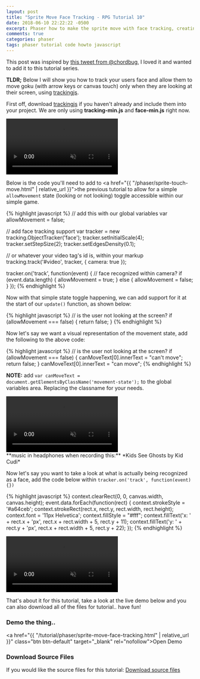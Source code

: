 ```yaml
---
layout: post
title: "Sprite Move Face Tracking - RPG Tutorial 10"
date: 2018-06-10 22:22:22 -0500
excerpt: Phaser how to make the sprite move with face tracking, creating a RPG Tutorial 10
comments: true
categories: phaser
tags: phaser tutorial code howto javascript
---
```


This post was inspired by [this tweet from @chordbug](https://twitter.com/chordbug/status/1005701513719754752), I loved it and wanted to add it to this tutorial series.

**TLDR;** Below I will show you how to track your users face and allow them to move goku (with arrow keys or canvas touch) only when they are looking at their screen, using [trackingjs](https://trackingjs.com/).

First off, download [trackingjs](https://trackingjs.com/) if you haven't already and include them into your project. We are only using **tracking-min.js** and **face-min.js** right now.

<div class="video-wrapper">
  <video class="video" autoplay loop muted playsinline>
    <source src="/assets/videos/phaser/face-tracking/goku-moves.mp4" type="video/mp4">
  </video>
</div>

Below is the code you'll need to add to <a href="{{ "/phaser/sprite-touch-move.html" | relative_url }}">the previous tutorial</a> to allow for a simple `allowMovement` state (looking or not looking) toggle accessible within our simple game.

{% highlight javascript %}
// add this with our global variables
var allowMovement = false;

// add face tracking support
var tracker = new tracking.ObjectTracker('face');
tracker.setInitialScale(4);
tracker.setStepSize(2);
tracker.setEdgesDensity(0.1);


// or whatever your video tag's id is, within your markup
tracking.track('#video', tracker, { camera: true });

tracker.on('track', function(event) {
  // face recognized within camera?
  if (event.data.length) {
    allowMovement = true;
  } else {
    allowMovement = false;
  }
});
{% endhighlight %}

Now with that simple state toggle happening, we can add support for it at the start of our `update()` function, as shown below:

{% highlight javascript %}
// is the user not looking at the screen?
if (allowMovement === false) {
  return false;
}
{% endhighlight %}

Now let's say we want a visual representation of the movement state, add the following to the above code:

{% highlight javascript %}
// is the user not looking at the screen?
if (allowMovement === false) {
  canMoveText[0].innerText = "can't move";
  return false;
}
canMoveText[0].innerText = "can move";
{% endhighlight %}

**NOTE:** add `var canMoveText = document.getElementsByClassName('movement-state');` to the global variables area. Replacing the classname for your needs.

<div class="video-wrapper">
  <video class="video" autoplay loop muted playsinline>
    <source src="/assets/videos/phaser/face-tracking/goku-moves-2.mp4" type="video/mp4">
  </video>
</div>
**music in headphones when recording this:** *Kids See Ghosts by Kid Cudi*

Now let's say you want to take a look at what is actually being recognized as a face, add the code below within `tracker.on('track', function(event) {})`

{% highlight javascript %}
context.clearRect(0, 0, canvas.width, canvas.height);
event.data.forEach(function(rect) {
  context.strokeStyle = '#a64ceb';
  context.strokeRect(rect.x, rect.y, rect.width, rect.height);
  context.font = '11px Helvetica';
  context.fillStyle = "#fff";
  context.fillText('x: ' + rect.x + 'px', rect.x + rect.width + 5, rect.y + 11);
  context.fillText('y: ' + rect.y + 'px', rect.x + rect.width + 5, rect.y + 22);
});
{% endhighlight %}

<div class="video-wrapper">
  <video class="video" autoplay loop muted playsinline>
    <source src="/assets/videos/phaser/face-tracking/goku-moves-3.mp4" type="video/mp4">
  </video>
</div>


That's about it for this tutorial, take a look at the live demo below and you can also download all of the files for tutorial.. have fun!

### Demo the thing..
<a href="{{ "/tutorial/phaser/sprite-move-face-tracking.html" | relative_url }}" class="btn btn-default" target="_blank" rel="nofollow">Open Demo</a>  

### Download Source Files
If you would like the source files for this tutorial: <a href="/assets/downloads/phaser/sprite-move-face-tracking-tutorial_blog.calebnance.com.zip" class="btn btn-default" download>Download source files</a>

